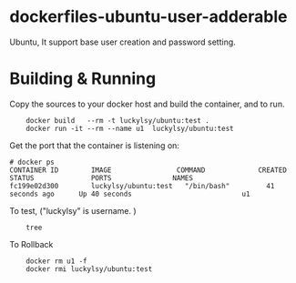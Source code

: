 # dockerfiles-ubuntu-user-adderable
Ubuntu, It support base user creation and password setting.

# Building & Running

Copy the sources to your docker host and build the container, and to run.
```
	docker build   --rm -t luckylsy/ubuntu:test .
	docker run -it --rm --name u1  luckylsy/ubuntu:test
```
Get the port that the container is listening on:

```
# docker ps
CONTAINER ID        IMAGE                COMMAND             CREATED             STATUS              PORTS               NAMES
fc199e02d300        luckylsy/ubuntu:test   "/bin/bash"         41 seconds ago      Up 40 seconds                           u1
```

To test, ("luckylsy" is username. )
```
	tree
```
To Rollback
```
    docker rm u1 -f
    docker rmi luckylsy/ubuntu:test
```
